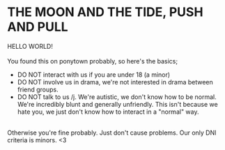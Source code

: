 # THE MOON AND THE TIDE, PUSH AND PULL

HELLO WORLD!<br>
<br>
You found this on ponytown probably, so here's the basics;
- DO NOT interact with us if you are under 18 (a minor)
- DO NOT involve us in drama, we're not interested in drama between friend groups.
- DO NOT talk to us /j. We're autistic, we don't know how to be normal. We're incredibly blunt and generally unfriendly. This isn't because we hate you, we just don't know how to interact in a "normal" way.
<br>
Otherwise you're fine probably. Just don't cause problems. Our only DNI criteria is minors. <3
